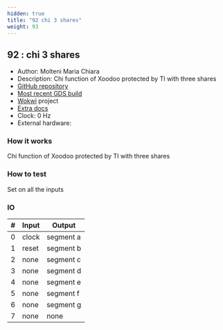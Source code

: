 ```yaml
---
hidden: true
title: "92 chi 3 shares"
weight: 93
---
```


## 92 : chi 3 shares

* Author: Molteni Maria Chiara
* Description: Chi function of Xoodoo protected by TI with three shares
* [GitHub repository](https://github.com/mmolteni-secpat/tinytapeout02_chi3shares)
* [Most recent GDS build](https://github.com/mmolteni-secpat/tinytapeout02_chi3shares/actions/runs/3566160473)
* [Wokwi](https://wokwi.com/projects/341608574336631379) project
* [Extra docs]()
* Clock: 0 Hz
* External hardware: 



### How it works

Chi function of Xoodoo protected by TI with three shares

### How to test

Set on all the inputs

### IO

| # | Input        | Output       |
|---|--------------|--------------|
| 0 | clock  | segment a |
| 1 | reset  | segment b |
| 2 | none  | segment c |
| 3 | none  | segment d |
| 4 | none  | segment e |
| 5 | none  | segment f |
| 6 | none  | segment g |
| 7 | none  | none |
